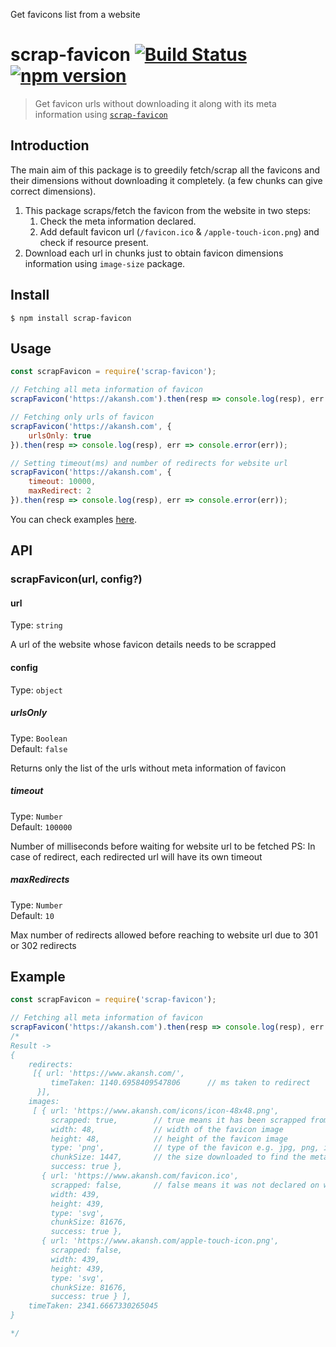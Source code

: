 Get favicons list from a website
# scrap-favicon [![Build Status](https://travis-ci.org/akanshgulati/scrap-favicon.svg?branch=master)](https://travis-ci.org/akanshgulati/scrap-favicon) [![npm version](https://badge.fury.io/js/scrap-favicon.svg)](https://badge.fury.io/js/scrap-favicon)

> Get favicon urls without downloading it along with its meta information using [`scrap-favicon`](https://github.com/akanshgulati/scrap-favicon)

## Introduction
The main aim of this package is to greedily fetch/scrap all the favicons and their dimensions without downloading it completely. (a few chunks can give correct dimensions).

1. This package scraps/fetch the favicon from the website in two steps: 
    1. Check the meta information declared.
    2. Add default favicon url (`/favicon.ico` & `/apple-touch-icon.png`) and check if resource present.
2. Download each url in chunks just to obtain favicon dimensions information using `image-size` package. 

## Install

```
$ npm install scrap-favicon
```


## Usage

```js
const scrapFavicon = require('scrap-favicon');

// Fetching all meta information of favicon
scrapFavicon('https://akansh.com').then(resp => console.log(resp), err => console.error(err));

// Fetching only urls of favicon
scrapFavicon('https://akansh.com', {
    urlsOnly: true
}).then(resp => console.log(resp), err => console.error(err));

// Setting timeout(ms) and number of redirects for website url
scrapFavicon('https://akansh.com', {
    timeout: 10000,
    maxRedirect: 2
}).then(resp => console.log(resp), err => console.error(err));
```
You can check examples [here](https://github.com/akanshgulati/scrap-favicon/blob/master/example/example.js).

## API

### scrapFavicon(url, config?)

#### url

Type: `string`

A url of the website whose favicon details needs to be scrapped

#### config

Type: `object`

##### urlsOnly

Type: `Boolean`<br>
Default: `false`

Returns only the list of the urls without meta information of favicon

##### timeout

Type: `Number`<br>
Default: `100000`

Number of milliseconds before waiting for website url to be fetched
PS: In case of redirect, each redirected url will have its own timeout

##### maxRedirects

Type: `Number`<br>
Default: `10`

Max number of redirects allowed before reaching to website url due to 301 or 302 redirects

## Example

```js
const scrapFavicon = require('scrap-favicon');

// Fetching all meta information of favicon
scrapFavicon('https://akansh.com').then(resp => console.log(resp), err => console.error(err));
/*
Result -> 
{   
    redirects: 
     [{ url: 'https://www.akansh.com/',
         timeTaken: 1140.6958409547806      // ms taken to redirect  
      }],
    images: 
     [ { url: 'https://www.akansh.com/icons/icon-48x48.png',
         scrapped: true,        // true means it has been scrapped from the website
         width: 48,             // width of the favicon image
         height: 48,            // height of the favicon image
         type: 'png',           // type of the favicon e.g. jpg, png, ico
         chunkSize: 1447,       // the size downloaded to find the meta information of the image 
         success: true },     
       { url: 'https://www.akansh.com/favicon.ico',
         scrapped: false,       // false means it was not declared on website but still available
         width: 439,
         height: 439,
         type: 'svg',
         chunkSize: 81676,
         success: true },
       { url: 'https://www.akansh.com/apple-touch-icon.png',
         scrapped: false,
         width: 439,
         height: 439,
         type: 'svg',
         chunkSize: 81676,
         success: true } ],
    timeTaken: 2341.6667330265045 
}

*/
```
